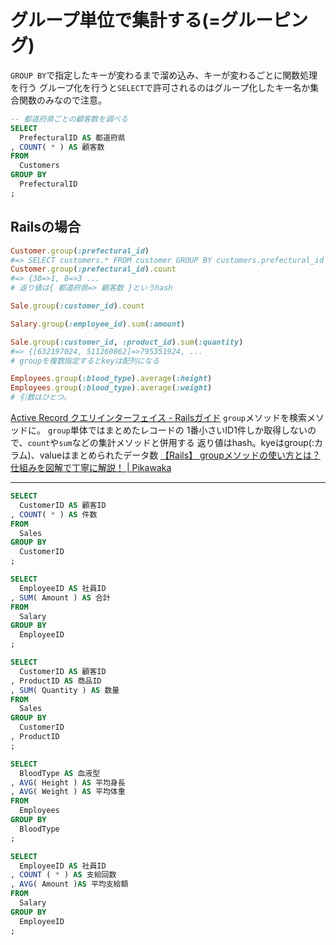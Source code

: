 # グループ単位で集計する(=グルーピング)
`GROUP BY`で指定したキーが変わるまで溜め込み、キーが変わるごとに関数処理を行う
グループ化を行うと`SELECT`で許可されるのはグループ化したキー名か集合関数のみなので注意。
```sql
-- 都道府県ごとの顧客数を調べる
SELECT
  PrefecturalID AS 都道府県
, COUNT( * ) AS 顧客数
FROM
  Customers
GROUP BY
  PrefecturalID
;
```

## Railsの場合
```ruby
Customer.group(:prefectural_id)
#=> SELECT customers.* FROM customer GROUP BY customers.prefectural_id
Customer.group(:prefectural_id).count
#=> {38=>1, 8=>3 ...
# 返り値は{ 都道府県=> 顧客数 }というhash

Sale.group(:customer_id).count

Salary.group(:employee_id).sum(:amount)

Sale.group(:customer_id, :product_id).sum(:quantity)
#=> {[632197024, 511260862]=>795351924, ...
# groupを複数指定するとkeyは配列になる

Employees.group(:blood_type).average(:height)
Employees.group(:blood_type).average(:weight)
# 引数はひとつ。
```
[Active Record クエリインターフェイス \- Railsガイド](https://railsguides.jp/active_record_querying.html#%E3%82%B0%E3%83%AB%E3%83%BC%E3%83%97)
`group`メソッドを検索メソッドに。
`group`単体ではまとめたレコードの 1番小さいID1件しか取得しないので、`count`や`sum`などの集計メソッドと併用する
返り値はhash。kyeはgroup(:カラム)、valueはまとめられたデータ数
[【Rails】 groupメソッドの使い方とは？仕組みを図解で丁寧に解説！ \| Pikawaka](https://pikawaka.com/rails/group)


----
```sql
SELECT
  CustomerID AS 顧客ID
, COUNT( * ) AS 件数
FROM
  Sales
GROUP BY
  CustomerID
;

SELECT
  EmployeeID AS 社員ID
, SUM( Amount ) AS 合計
FROM
  Salary
GROUP BY
  EmployeeID
;

SELECT
  CustomerID AS 顧客ID
, ProductID AS 商品ID
, SUM( Quantity ) AS 数量
FROM
  Sales
GROUP BY
  CustomerID
, ProductID
;

SELECT
  BloodType AS 血液型
, AVG( Height ) AS 平均身長
, AVG( Weight ) AS 平均体重
FROM
  Employees
GROUP BY
  BloodType
;

SELECT
  EmployeeID AS 社員ID
, COUNT ( * ) AS 支給回数
, AVG( Amount )AS 平均支給額
FROM
  Salary
GROUP BY
  EmployeeID
;
```

